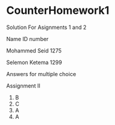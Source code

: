 # CounterHomework1


Solution For Asignments 1 and 2
 
 Name                          ID number

Mohammed Seid                    1275

Selemon Ketema                   1299

Answers for multiple choice

Assignment II
1. B
2. C
3. A
4. A
